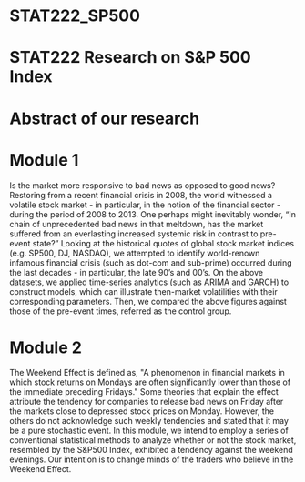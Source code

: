STAT222_SP500
=============

# STAT222 Research on S&P 500 Index

# Abstract of our research

# Module 1

Is the market more responsive to bad news as opposed to good news? Restoring from a recent financial crisis in 2008, the world witnessed a volatile stock market - in particular, in the notion of the financial sector - during the period of 2008 to 2013. One perhaps might inevitably wonder, “In chain of unprecedented bad news in that meltdown, has the market suffered from an everlasting increased systemic risk in contrast to pre-event state?” Looking at the historical quotes of global stock market indices (e.g. SP500, DJ, NASDAQ), we attempted to identify world-renown infamous financial crisis (such as dot-com and sub-prime) occurred during the last decades - in particular, the late 90’s and 00’s. On the above datasets, we applied time-series analytics (such as ARIMA and GARCH) to construct models, which can illustrate then-market volatilities with their corresponding parameters. Then, we compared the above figures against those of the pre-event times, referred as the control group.

# Module 2

The Weekend Effect is defined as, "A phenomenon in financial markets in which stock returns on Mondays are often significantly lower than those of the immediate preceding Fridays." Some theories that explain the effect attribute the tendency for companies to release bad news on Friday after the markets close to depressed stock prices on Monday. However, the others do not acknowledge such weekly tendencies and stated that it may be a pure stochastic event. In this module, we intend to employ a series of conventional statistical methods to analyze whether or not the stock market, resembled by the S&P500 Index, exhibited a tendency against the weekend evenings. Our intention is to change minds of the traders who believe in the Weekend Effect.
